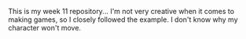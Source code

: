 This is my week 11 repository... I'm not very creative when it comes to making games, so I closely followed the example. I don't know why my character won't move. 
